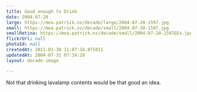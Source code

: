 ```yaml
---
title: Good enough to Drink
date: 2004-07-20
large: https://mea.patrick.nz/decade/large/2004-07-20-1597.jpg
small: https://mea.patrick.nz/decade/small/2004-07-20-1597.jpg
smallRetina: https://mea.patrick.nz/decade/small/2004-07-20-1597@2x.jpg
flickrUrl: null
photoId: null
createdAt: 2011-01-30 11:07:16.075011
updatedAt: 2004-07-31 07:34:20
layout: decade-image

---
```

Not that drinking lavalamp contents would be that good an idea.
